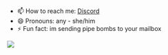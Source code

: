 - 📫 How to reach me: <a href="https://discordapp.com/users/338517945451806731">Discord</a>
- 😄 Pronouns: any - she/him
- ⚡ Fun fact: im sending pipe bombs to your mailbox

<img src="https://iplogger.online/button%20stash/button112.gif">
<!---
s6rp/s6rp is a ✨ special ✨ repository because its `README.md` (this file) appears on your GitHub profile.
You can click the Preview link to take a look at your changes.
--->
